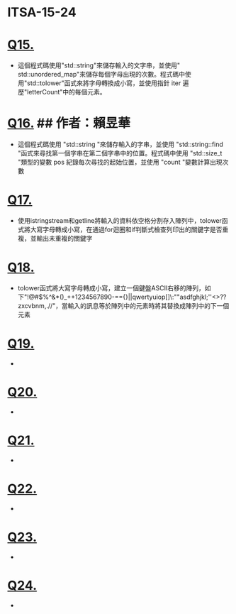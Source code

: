 # ITSA-15-24
# [Q15.](/Q15)
  - 這個程式碼使用"std::string"來儲存輸入的文字串，並使用" std::unordered_map"來儲存每個字母出現的次數。程式碼中使用"std::tolower"函式來將字母轉換成小寫，並使用指針 iter 遍歷"letterCount"中的每個元素。
# [Q16.](/Q16) ## 作者：賴昱華
  - 這個程式碼使用 "std::string "來儲存輸入的字串，並使用 "std::string::find "函式來尋找第一個字串在第二個字串中的位置。程式碼中使用 "std::size_t "類型的變數 pos 紀錄每次尋找的起始位置，並使用 "count "變數計算出現次數
# [Q17.](/Q17)
  - 使用istringstream和getline將輸入的資料依空格分割存入陣列中，tolower函式將大寫字母轉成小寫，在通過for迴圈和if判斷式檢查列印出的關鍵字是否重複，並輸出未重複的關鍵字
# [Q18.](/Q18)
  - tolower函式將大寫字母轉成小寫，建立一個鍵盤ASCII右移的陣列，如下"!@#$%^&*()_++1234567890-=={}||qwertyuiop[]\\:""asdfghjkl;''<>??zxcvbnm,.//"，當輸入的訊息等於陣列中的元素時將其替換成陣列中的下一個元素
# [Q19.](/Q19)
  -
# [Q20.](/Q20)
  -
# [Q21.](/Q21)
  -
# [Q22.](/Q22)
  -
# [Q23.](/Q23)
  -
# [Q24.](/Q24)
  -
